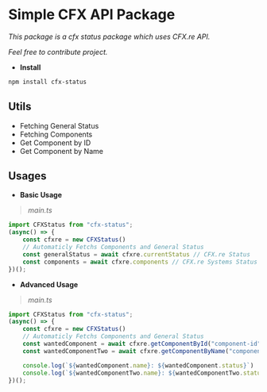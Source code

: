 # Simple CFX API Package
*This package is a cfx status package which uses CFX.re API.*
<br>

*Feel free to contribute project.*

- **Install**
```bash
npm install cfx-status
```

## Utils
- Fetching General Status
- Fetching Components
- Get Component by ID
- Get Component by Name

## Usages

- **Basic Usage**
> *main.ts*
```ts
import CFXStatus from "cfx-status";
(async() => {
    const cfxre = new CFXStatus()
    // Automaticly Fetchs Components and General Status
    const generalStatus = await cfxre.currentStatus // CFX.re Status
    const components = await cfxre.components // CFX.re Systems Status
})();
```

- **Advanced Usage**
> *main.ts*
```ts
import CFXStatus from "cfx-status";
(async() => {
    const cfxre = new CFXStatus()
    // Automaticly Fetchs Components and General Status
    const wantedComponent = await cfxre.getComponentById("component-id")
    const wantedComponentTwo = await cfxre.getComponentByName("component-name")

    console.log(`${wantedComponent.name}: ${wantedComponent.status}`)
    console.log(`${wantedComponentTwo.name}: ${wantedComponentTwo.status}`)
})();
```